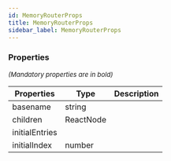 ```yaml
---
id: MemoryRouterProps
title: MemoryRouterProps
sidebar_label: MemoryRouterProps
---
```




### Properties

<font size="2"><i>(Mandatory properties are in bold)</i></font>

| Properties | Type | Description |
| --------- | ---- | ----------- |
| basename | string |  |
| children | ReactNode |  |
| initialEntries |  |  |
| initialIndex | number |  |
